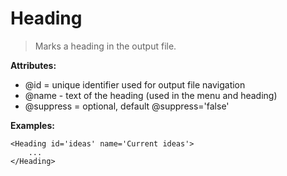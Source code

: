 Heading
=====
> Marks a heading in the output file.

**Attributes:**
* @id = unique identifier used for output file navigation 
* @name - text of the heading (used in the menu and heading)
* @suppress = optional, default @suppress='false' 

**Examples:**
```
<Heading id='ideas' name='Current ideas'>
    ...
</Heading>
```
